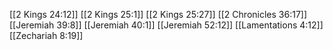 [[2 Kings 24:12]]
[[2 Kings 25:1]]
[[2 Kings 25:27]]
[[2 Chronicles 36:17]]
[[Jeremiah 39:8]]
[[Jeremiah 40:1]]
[[Jeremiah 52:12]]
[[Lamentations 4:12]]
[[Zechariah 8:19]]
